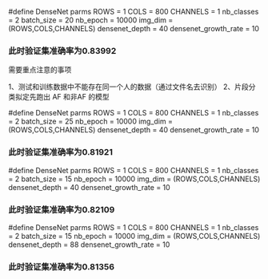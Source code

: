 #define DenseNet parms
ROWS = 1
COLS = 800
CHANNELS = 1
nb_classes = 2
batch_size = 20
nb_epoch = 10000
img_dim = (ROWS,COLS,CHANNELS)
densenet_depth = 40
densenet_growth_rate = 10

### 此时验证集准确率为0.83992

需要重点注意的事项

1、测试和训练数据中不能存在同一个人的数据（通过文件名去识别）
2、片段分类拟定先跑出 AF 和非AF 的模型

#define DenseNet parms
ROWS = 1
COLS = 800
CHANNELS = 1
nb_classes = 2
batch_size = 25
nb_epoch = 10000
img_dim = (ROWS,COLS,CHANNELS)
densenet_depth = 40
densenet_growth_rate = 10

### 此时验证集准确率为0.81921

#define DenseNet parms
ROWS = 1
COLS = 800
CHANNELS = 1
nb_classes = 2
batch_size = 15
nb_epoch = 10000
img_dim = (ROWS,COLS,CHANNELS)
densenet_depth = 40
densenet_growth_rate = 10

### 此时验证集准确率为0.82109

#define DenseNet parms
ROWS = 1
COLS = 800
CHANNELS = 1
nb_classes = 2
batch_size = 15
nb_epoch = 10000
img_dim = (ROWS,COLS,CHANNELS)
densenet_depth = 88
densenet_growth_rate = 10

### 此时验证集准确率为0.81356
